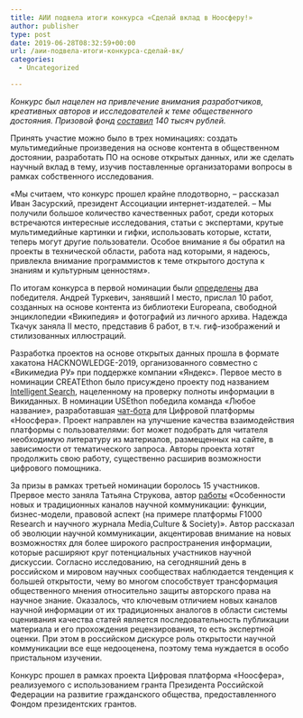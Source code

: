 ```yaml
---
title: АИИ подвела итоги конкурса «Сделай вклад в Ноосферу!»
author: publisher
type: post
date: 2019-06-28T08:32:59+00:00
url: /аии-подвела-итоги-конкурса-сделай-вк/
categories:
  - Uncategorized

---
```

*Конкурс был нацелен на привлечение внимания разработчиков, креативных авторов и исследователей к теме общественного достояния. Призовой фонд [составил][1] 140 тысяч рублей.*

Принять участие можно было в трех номинациях: создать мультимедийные произведения на основе контента в общественном достоянии, разработать ПО на основе открытых данных, или же сделать научный вклад в тему, изучив поставленные организаторами вопросы в рамках собственного исследования.

«Мы считаем, что конкурс прошел крайне плодотворно, – рассказал Иван Засурский, президент Ассоциации интернет-издателей. – Мы получили большое количество качественных работ, среди которых встречаются интересные исследования, статьи с экспертами, крутые мультимедийные картинки и гифки, использовать которые, кстати, теперь могут другие пользователи. Особое внимание я бы обратил на проекты в технической области, работа над которыми, я надеюсь, привлекла внимание программистов к теме открытого доступа к знаниям и культурным ценностям».

По итогам конкурса в первой номинации были [определены][2] два победителя. Андрей Туркевич, занявший I место, прислал 10 работ, созданных на основе контента из библиотеки Europeana, свободной энциклопедии «Википедия» и фотографий из личного архива. Надежда Ткачук заняла II место, представив 6 работ, в т.ч. гиф-изображений и стилизованных иллюстраций.

Разработка проектов на основе открытых данных прошла в формате хакатона HACKNOWLEDGE-2019, организованного совместно с «Викимедиа РУ» при поддержке компании «Яндекс». Первое место в номинации CREATEthon было присуждено проекту под названием [Intelligent Search][3], нацеленному на проверку полноты информации в Викиданных. В номинации USEthon победила команда «Любое название», разработавшая [чат-бота][3] для Цифровой платформы «Ноосфера». Проект направлен на улучшение качества взаимодействия платформы с пользователями: бот может подобрать для читателя необходимую литературу из материалов, размещенных на сайте, в зависимости от тематического запроса. Авторы проекта хотят продолжить свою работу, существенно расширив возможности цифрового помощника.

За призы в рамках третьей номинации боролось 15 участников. Прервое место заняла Татьяна Струкова, автор [работы][4] «Особенности новых и традиционных каналов научной коммуникации: функции, бизнес-модели, правовой аспект (на примере платформы F1000 Research и научного журнала Media,Culture & Society)». Автор рассказал об эволюции научной коммуникации, акцентировав внимание на новых возможностях для более широкого распространения информации, которые расширяют круг потенциальных участников научной дискуссии. Согласно исследованию, на сегодняшний день в российском и мировом научных сообществах наблюдается тенденция к большей открытости, чему во многом способствует трансформация общественного мнения относительно защиты авторского права на научное знание. Оказалось, что ключевым отличием новых каналов научной информации от их традиционных аналогов в области системы оценивания качества статей является последовательность публикации материала и его прохождения рецензирования, то есть экспертной оценки. При этом в российском дискурсе роль открытости научной коммуникации все еще недооценена, поэтому тема нуждается в особо пристальном изучении.

Конкурс прошел в рамках проекта Цифровая платформа «Ноосфера», реализуемого с использованием гранта Президента Российской Федерации на развитие гражданского общества, предоставленного Фондом президентских грантов.

 [1]: https://nauchkor.ru/contests/sdelay-vklad-v-noosferu-5c77b8727966e10554b9570f
 [2]: https://noosphere.ru/gallery
 [3]: https://noosphere.ru/hacknowlege_2019
 [4]: https://nauchkor.ru/pubs/osobennosti-novyh-i-traditsionnyh-kanalov-nauchnoy-kommunikatsii-funktsii-biznes-modeli-pravovoy-aspekt-na-primere-platformy-f1000-research-i-nauchnogo-zhurnala-media-culture-society-5ceffed17966e10545e7afbe